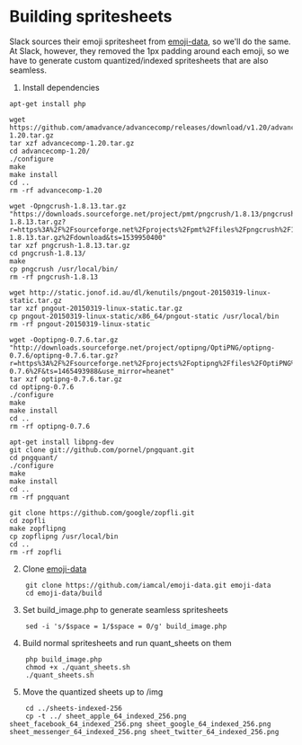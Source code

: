 # Building spritesheets
Slack sources their emoji spritesheet from [emoji-data](https://github.com/iamcal/emoji-data), so we'll do the same. At Slack, however, they removed the 1px padding around each emoji, so we have to generate custom quantized/indexed spritesheets that are also seamless.

1. Install dependencies
```
apt-get install php

wget https://github.com/amadvance/advancecomp/releases/download/v1.20/advancecomp-1.20.tar.gz
tar xzf advancecomp-1.20.tar.gz
cd advancecomp-1.20/
./configure
make
make install
cd ..
rm -rf advancecomp-1.20

wget -Opngcrush-1.8.13.tar.gz "https://downloads.sourceforge.net/project/pmt/pngcrush/1.8.13/pngcrush-1.8.13.tar.gz?r=https%3A%2F%2Fsourceforge.net%2Fprojects%2Fpmt%2Ffiles%2Fpngcrush%2F1.8.13%2Fpngcrush-1.8.13.tar.gz%2Fdownload&ts=1539950400"
tar xzf pngcrush-1.8.13.tar.gz
cd pngcrush-1.8.13/
make
cp pngcrush /usr/local/bin/
rm -rf pngcrush-1.8.13

wget http://static.jonof.id.au/dl/kenutils/pngout-20150319-linux-static.tar.gz
tar xzf pngout-20150319-linux-static.tar.gz
cp pngout-20150319-linux-static/x86_64/pngout-static /usr/local/bin
rm -rf pngout-20150319-linux-static

wget -Ooptipng-0.7.6.tar.gz "http://downloads.sourceforge.net/project/optipng/OptiPNG/optipng-0.7.6/optipng-0.7.6.tar.gz?r=https%3A%2F%2Fsourceforge.net%2Fprojects%2Foptipng%2Ffiles%2FOptiPNG%2Foptipng-0.7.6%2F&ts=1465493988&use_mirror=heanet"
tar xzf optipng-0.7.6.tar.gz
cd optipng-0.7.6
./configure
make
make install
cd ..
rm -rf optipng-0.7.6

apt-get install libpng-dev
git clone git://github.com/pornel/pngquant.git
cd pngquant/
./configure
make
make install
cd ..
rm -rf pngquant

git clone https://github.com/google/zopfli.git
cd zopfli
make zopflipng
cp zopflipng /usr/local/bin
cd ..
rm -rf zopfli
```

2. Clone [emoji-data](https://github.com/iamcal/emoji-data/) 
```
    git clone https://github.com/iamcal/emoji-data.git emoji-data
    cd emoji-data/build
```

3. Set build_image.php to generate seamless spritesheets
```
    sed -i 's/$space = 1/$space = 0/g' build_image.php
```

4. Build normal spritesheets and run quant_sheets on them
```
    php build_image.php
    chmod +x ./quant_sheets.sh
    ./quant_sheets.sh
```

5. Move the quantized sheets up to /img
```
    cd ../sheets-indexed-256
    cp -t ../ sheet_apple_64_indexed_256.png sheet_facebook_64_indexed_256.png sheet_google_64_indexed_256.png sheet_messenger_64_indexed_256.png sheet_twitter_64_indexed_256.png
```

